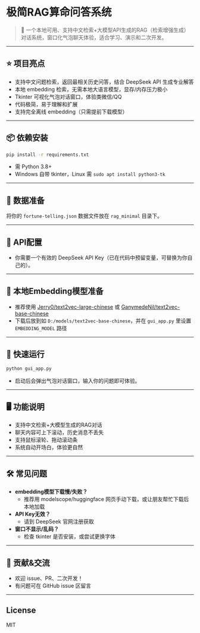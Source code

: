 <!--
README.md
本文件为极简RAG算命问答系统的使用说明，包含依赖安装、运行方法、功能简介等内容。
-->
# 极简RAG算命问答系统

> 🚀 一个本地可用、支持中文检索+大模型API生成的RAG（检索增强生成）对话系统，窗口化气泡聊天体验，适合学习、演示和二次开发。

---

## ⭐ 项目亮点
- 支持中文问题检索，返回最相关历史问答，结合 DeepSeek API 生成专业解答
- 本地 embedding 检索，无需本地大语言模型，显存/内存压力极小
- Tkinter 可视化气泡对话窗口，体验类微信/QQ
- 代码极简，易于理解和扩展
- 支持完全离线 embedding（只需提前下载模型）

---

## 📦 依赖安装
```bash
pip install -r requirements.txt
```
- 需 Python 3.8+
- Windows 自带 tkinter，Linux 需 `sudo apt install python3-tk`

---

## 📄 数据准备
将你的 `fortune-telling.json` 数据文件放在 `rag_minimal` 目录下。

---

## 🔑 API配置
- 你需要一个有效的 DeepSeek API Key（已在代码中预留变量，可替换为你自己的）。

---

## 🧠 本地Embedding模型准备
- 推荐使用 [Jerry0/text2vec-large-chinese](https://modelscope.cn/models/Jerry0/text2vec-large-chinese) 或 [GanymedeNil/text2vec-base-chinese](https://huggingface.co/GanymedeNil/text2vec-base-chinese)
- 下载后放到如 `D:/models/text2vec-base-chinese`，并在 `gui_app.py` 里设置 `EMBEDDING_MODEL` 路径

---

## 🚀 快速运行
```bash
python gui_app.py
```
- 启动后会弹出气泡对话窗口，输入你的问题即可体验。

---

## 🖥️ 功能说明
- 支持中文检索+大模型生成的RAG对话
- 聊天内容可上下滚动，历史消息不丢失
- 支持鼠标滚轮、拖动滚动条
- 系统自动开场白，体验更自然

---

## 🛠️ 常见问题
- **embedding模型下载慢/失败？**
  - 推荐用 modelscope/huggingface 网页手动下载，或让朋友帮忙下载后本地加载
- **API Key无效？**
  - 请到 DeepSeek 官网注册获取
- **窗口不显示/乱码？**
  - 检查 tkinter 是否安装，或尝试更换字体

---

## 📢 贡献&交流
- 欢迎 issue、PR、二次开发！
- 有问题可在 GitHub issue 区留言

---

## License
MIT 